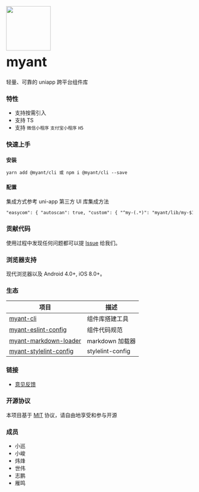 <div class="card">
  <div class="van-doc-intro">
    <img class="van-doc-intro__logo" style="width: 120px; height: 120px;" src="http://hh-oss-picture.miyapay.com/box/e0ad6809af6c6738a84ad79b824980cf.png">
    <h2 style="margin: 0; font-size: 36px; line-height: 60px;">myant</h2>
    <p>轻量、可靠的 uniapp 跨平台组件库</p>
  </div>
</div>

### 特性

- 支持按需引入
- 支持 TS
- 支持 `微信小程序` `支付宝小程序` `H5`

### 快速上手

#### 安装

```html
yarn add @myant/cli 或 npm i @myant/cli --save
```

#### 配置

集成方式参考 uni-app 第三方 UI 库集成方法

```html
"easycom": { "autoscan": true, "custom": { "^my-(.*)": "myant/lib/my-$1/index.vue" } }
```

### 贡献代码

使用过程中发现任何问题都可以提 [Issue](https://github.com/miya-fe/myant/issues) 给我们。

### 浏览器支持

现代浏览器以及 Android 4.0+, iOS 8.0+。

### 生态

| 项目                                                                                                   | 描述             |
| ------------------------------------------------------------------------------------------------------ | ---------------- |
| [myant-cli](https://github.com/miya-fe/myant/tree/master/packages/myant-cli)                           | 组件库搭建工具   |
| [myant-eslint-config](https://github.com/miya-fe/myant/tree/master/packages/myant-eslint-config)       | 组件代码规范     |
| [myant-markdown-loader](https://github.com/miya-fe/myant/tree/master/packages/myant-eslint-config)     | markdown 加载器  |
| [myant-stylelint-config](https://github.com/miya-fe/myant/tree/master/packages/myant-stylelint-config) | stylelint-config |

### 链接

- [意见反馈](https://github.com/miya-fe/myant/issues)

### 开源协议

本项目基于 [MIT](https://zh.wikipedia.org/wiki/MIT%E8%A8%B1%E5%8F%AF%E8%AD%89) 协议，请自由地享受和参与开源

### 成员

- 小巡
- 小峻
- 炜烽
- 世伟
- 志鹏
- 雁鸣
